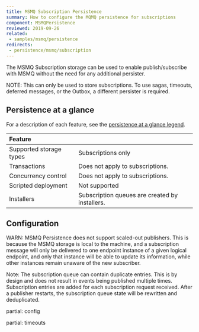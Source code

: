 ```yaml
---
title: MSMQ Subscription Persistence
summary: How to configure the MQMQ persistence for subscriptions
component: MSMQPersistence
reviewed: 2019-09-26
related:
 - samples/msmq/persistence
redirects:
 - persistence/msmq/subscription
---
```


The MSMQ Subscription storage can be used to enable publish/subscribe with MSMQ without the need for any additional persister.

NOTE: This can only be used to store subscriptions. To use sagas, timeouts, deferred messages, or the Outbox, a different persister is required.

## Persistence at a glance

For a description of each feature, see the [persistence at a glance legend](/persistence/#persistence-at-a-glance).

|Feature                    |   |
|:---                       |---
|Supported storage types    |Subscriptions only
|Transactions               |Does not apply to subscriptions.
|Concurrency control        |Does not apply to subscriptions.
|Scripted deployment        |Not supported
|Installers                 |Subscription queues are created by installers.

## Configuration

WARN: MSMQ Persistence does not support scaled-out publishers. This is because the MSMQ storage is local to the machine, and a subscription message will only be delivered to one endpoint instance of a given logical endpoint, and only that instance will be able to update its information, while other instances remain unaware of the new subscriber.

Note: The subscription queue can contain duplicate entries. This is by design and does not result in events being published multiple times. Subscription entries are added for each subscription request received. After a publisher restarts, the subscription queue state will be rewritten and deduplicated.

partial: config


partial: timeouts